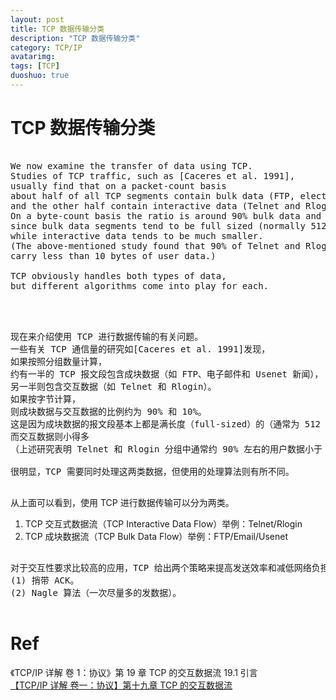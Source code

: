 ```yaml
---
layout: post
title: TCP 数据传输分类
description: "TCP 数据传输分类"
category: TCP/IP
avatarimg:
tags: [TCP]
duoshuo: true
---
```


# TCP 数据传输分类

<pre>

We now examine the transfer of data using TCP.
Studies of TCP traffic, such as [Caceres et al. 1991], 
usually find that on a packet-count basis 
about half of all TCP segments contain bulk data (FTP, electronic mail, Usenet news) 
and the other half contain interactive data (Telnet and Rlogin, for example). 
On a byte-count basis the ratio is around 90% bulk data and 10% interactive, 
since bulk data segments tend to be full sized (normally 512 bytes of user data), 
while interactive data tends to be much smaller. 
(The above-mentioned study found that 90% of Telnet and Rlogin packets 
carry less than 10 bytes of user data.)

TCP obviously handles both types of data, 
but different algorithms come into play for each.


</pre>


<pre>

现在来介绍使用 TCP 进行数据传输的有关问题。
一些有关 TCP 通信量的研究如[Caceres et al. 1991]发现，
如果按照分组数量计算，
约有一半的 TCP 报文段包含成块数据（如 FTP、电子邮件和 Usenet 新闻），
另一半则包含交互数据（如 Telnet 和 Rlogin）。
如果按字节计算，
则成块数据与交互数据的比例约为 90% 和 10%。
这是因为成块数据的报文段基本上都是满长度（full-sized）的（通常为 512 字节的用户数据），
而交互数据则小得多
（上述研究表明 Telnet 和 Rlogin 分组中通常约 90% 左右的用户数据小于 10 个字节）。

很明显，TCP 需要同时处理这两类数据，但使用的处理算法则有所不同。

</pre>


从上面可以看到，使用 TCP 进行数据传输可以分为两类。

1. TCP 交互式数据流（TCP Interactive Data Flow）举例：Telnet/Rlogin
2. TCP 成块数据流（TCP Bulk Data Flow）举例：FTP/Email/Usenet

<pre>

对于交互性要求比较高的应用，TCP 给出两个策略来提高发送效率和减低网络负担：
(1) 捎带 ACK。
(2) Nagle 算法（一次尽量多的发数据）。

</pre>

# Ref
《TCP/IP 详解 卷 1：协议》第 19 章 TCP 的交互数据流 19.1 引言  
[【TCP/IP 详解 卷一：协议】第十九章 TCP 的交互数据流](http://www.cnblogs.com/qq952693358/p/5771307.html)    

